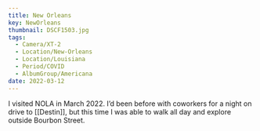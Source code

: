 ```yaml
---
title: New Orleans
key: NewOrleans
thumbnail: DSCF1503.jpg
tags:
  - Camera/XT-2
  - Location/New-Orleans
  - Location/Louisiana
  - Period/COVID
  - AlbumGroup/Americana
date: 2022-03-12
---
```

I visited NOLA in March 2022. I’d been before with coworkers for a night on drive to [[Destin]], but this time I was able to walk all day and explore outside Bourbon Street.
